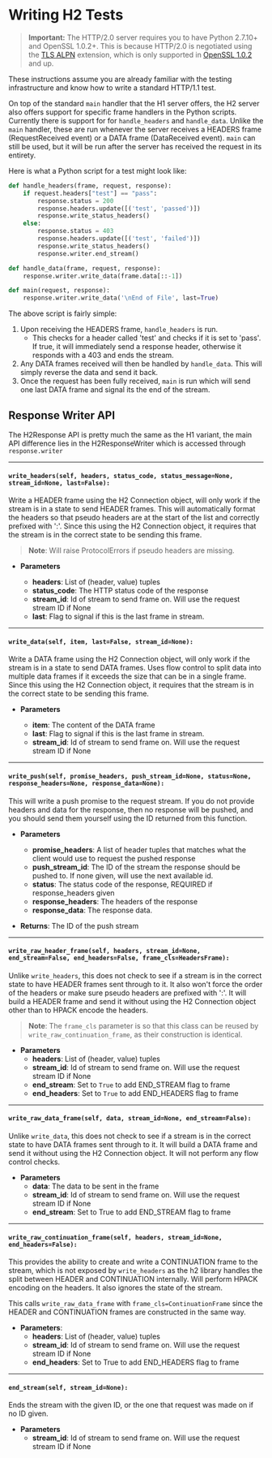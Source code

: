 # Writing H2 Tests
> <b>Important:</b> The HTTP/2.0 server requires you to have Python 2.7.10+
and OpenSSL 1.0.2+. This is because HTTP/2.0 is negotiated using the
[TLS ALPN](https://tools.ietf.org/html/rfc7301) extension, which is only supported in [OpenSSL 1.0.2](https://www.openssl.org/news/openssl-1.0.2-notes.html) and up.

These instructions assume you are already familiar with the testing
infrastructure and know how to write a standard HTTP/1.1 test.

On top of the standard `main` handler that the H1 server offers, the
H2 server also offers support for specific frame handlers in the Python
scripts. Currently there is support for for `handle_headers` and `handle_data`.
Unlike the `main` handler, these  are run whenever the server receives a
HEADERS frame (RequestReceived event) or a DATA frame (DataReceived event).
`main` can still be used, but it will be run after the server has received
the request in its entirety.

Here is what a Python script for a test might look like:
```python
def handle_headers(frame, request, response):
    if request.headers["test"] == "pass":
        response.status = 200
        response.headers.update([('test', 'passed')])
        response.write_status_headers()
    else:
        response.status = 403
        response.headers.update([('test', 'failed')])
        response.write_status_headers()
        response.writer.end_stream()

def handle_data(frame, request, response):
    response.writer.write_data(frame.data[::-1])

def main(request, response):
    response.writer.write_data('\nEnd of File', last=True)
```

The above script is fairly simple:
1. Upon receiving the HEADERS frame, `handle_headers` is run.
    - This checks for a header called 'test' and checks if it is set to 'pass'.
    If true, it will immediately send a response header, otherwise it responds
    with a 403 and ends the stream.
2. Any DATA frames received will then be handled by `handle_data`. This will
simply reverse the data and send it back.
3. Once the request has been fully received, `main` is run which will send
one last DATA frame and signal its the end of the stream.

## Response Writer API ##

The H2Response API is pretty much the same as the H1 variant, the main API
difference lies in the H2ResponseWriter which is accessed through `response.writer`

---

#### `write_headers(self, headers, status_code, status_message=None, stream_id=None, last=False):`
Write a HEADER frame using the H2 Connection object, will only work if the
stream is in a state to send HEADER frames. This will automatically format
the headers so that pseudo headers are at the start of the list and correctly
prefixed with ':'. Since this using the H2 Connection object, it requires that
the stream is in the correct state to be sending this frame.

> <b>Note</b>: Will raise ProtocolErrors if pseudo headers are missing.

- <b>Parameters</b>

    - <b>headers</b>: List of (header, value) tuples
    - <b>status_code</b>: The HTTP status code of the response
    - <b>stream_id</b>: Id of stream to send frame on. Will use the request stream ID if None
    - <b>last</b>: Flag to signal if this is the last frame in stream.

---

#### `write_data(self, item, last=False, stream_id=None):`
Write a DATA frame using the H2 Connection object, will only work if the
stream is in a state to send DATA frames. Uses flow control to split data
into multiple data frames if it exceeds the size that can be in a single frame.
Since this using the H2 Connection object, it requires that the stream is in
the correct state to be sending this frame.

- <b>Parameters</b>

    - <b>item</b>: The content of the DATA frame
    - <b>last</b>: Flag to signal if this is the last frame in stream.
    - <b>stream_id</b>: Id of stream to send frame on. Will use the request stream ID if None

---

#### `write_push(self, promise_headers, push_stream_id=None, status=None, response_headers=None, response_data=None):`
This will write a push promise to the request stream. If you do not provide
headers and data for the response, then no response will be pushed, and you
should send them yourself using the ID returned from this function.

- <b>Parameters</b>
    - <b>promise_headers</b>: A list of header tuples that matches what the client would use to
                        request the pushed response
    - <b>push_stream_id</b>: The ID of the stream the response should be pushed to. If none given, will
                       use the next available id.
    - <b>status</b>: The status code of the response, REQUIRED if response_headers given
    - <b>response_headers</b>: The headers of the response
    - <b>response_data</b>: The response data.

- <b>Returns</b>: The ID of the push stream

---

#### `write_raw_header_frame(self, headers, stream_id=None, end_stream=False, end_headers=False, frame_cls=HeadersFrame):`
Unlike `write_headers`, this does not check to see if a stream is in the
correct state to have HEADER frames sent through to it. It also won't force
the order of the headers or make sure pseudo headers are prefixed with ':'.
It will build a HEADER frame and send it without using the H2 Connection
object other than to HPACK encode the headers.

> <b>Note</b>: The `frame_cls` parameter is so that this class can be reused
by `write_raw_continuation_frame`, as their construction is identical.

- <b>Parameters</b>
    - <b>headers</b>: List of (header, value) tuples
    - <b>stream_id</b>: Id of stream to send frame on. Will use the request stream ID if None
    - <b>end_stream</b>: Set to `True` to add END_STREAM flag to frame
    - <b>end_headers</b>: Set to `True` to add END_HEADERS flag to frame

---

#### `write_raw_data_frame(self, data, stream_id=None, end_stream=False):`
Unlike `write_data`, this does not check to see if a stream is in the correct
state to have DATA frames sent through to it. It will build a DATA frame and
send it without using the H2 Connection object. It will not perform any flow control checks.

- <b>Parameters</b>
    - <b>data</b>: The data to be sent in the frame
    - <b>stream_id</b>: Id of stream to send frame on. Will use the request stream ID if None
    - <b>end_stream</b>: Set to True to add END_STREAM flag to frame

---

#### `write_raw_continuation_frame(self, headers, stream_id=None, end_headers=False):`
This provides the ability to create and write a CONTINUATION frame to the
stream, which is not exposed by `write_headers` as the h2 library handles
the split between HEADER and CONTINUATION internally. Will perform HPACK
encoding on the headers. It also ignores the state of the stream.

This calls `write_raw_data_frame` with `frame_cls=ContinuationFrame` since
the HEADER and CONTINUATION frames are constructed in the same way.

- <b>Parameters</b>:
    - <b>headers</b>: List of (header, value) tuples
    - <b>stream_id</b>: Id of stream to send frame on. Will use the request stream ID if None
    - <b>end_headers</b>: Set to True to add END_HEADERS flag to frame

---

#### `end_stream(self, stream_id=None):`
Ends the stream with the given ID, or the one that request was made on if no ID given.

- <b>Parameters</b>
    - <b>stream_id</b>: Id of stream to send frame on. Will use the request stream ID if None